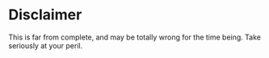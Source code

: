 Disclaimer
==========

This is far from complete, and may be totally wrong for the time
being. Take seriously at your peril.
